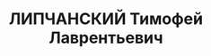 ---
title: ЛИПЧАНСКИЙ Тимофей Лаврентьевич
description: народився 1902 у с. Крупчине Богодухівського пов. Харківської губ. Українець,
  із селян, освіта початкова, у 1930—1937 рр. член ВКП(б). Проживав у Харкові. Начальник
  відділу кадрів заводу тютюнового машинобудування. Заарештований _17.09.1937_ р.
  як член антирад. терористичної організації правих (статті 54-11, 54-8 КК УРСР) і
  військовою колегією Верховного Суду СРСР _07.12.1937_ р. засуджений до розстрілу
  з конфіскацією особистого майна. Розстріляний _08.12.1937_ р. у Харкові. Реабілітований
  _02.09.1960_ р.
---